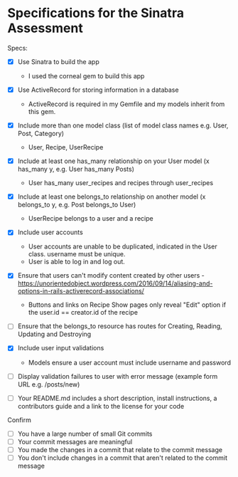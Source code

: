 # Specifications for the Sinatra Assessment

Specs:
- [x] Use Sinatra to build the app
  - I used the corneal gem to build this app
- [x] Use ActiveRecord for storing information in a database
  - ActiveRecord is required in my Gemfile and my models inherit from this gem.
- [x] Include more than one model class (list of model class names e.g. User, Post, Category)
  - User, Recipe, UserRecipe
- [x] Include at least one has_many relationship on your User model (x has_many y, e.g. User has_many Posts)
  - User has_many user_recipes and recipes through user_recipes
- [x] Include at least one belongs_to relationship on another model (x belongs_to y, e.g. Post belongs_to User)
  - UserRecipe belongs to a user and a recipe

- [x] Include user accounts
  - User accounts are unable to be duplicated, indicated in the User class. username must be unique.
  - User is able to log in and log out.
- [x] Ensure that users can't modify content created by other users
  -https://unorientedobject.wordpress.com/2016/09/14/aliasing-and-options-in-rails-activerecord-associations/
  - Buttons and links on Recipe Show pages only reveal "Edit" option if the user.id == creator.id of the recipe

- [ ] Ensure that the belongs_to resource has routes for Creating, Reading, Updating and Destroying
  


- [x] Include user input validations
  - Models ensure a user account must include username and password

- [ ] Display validation failures to user with error message (example form URL e.g. /posts/new)


- [ ] Your README.md includes a short description, install instructions, a contributors guide and a link to the license for your code

Confirm
- [ ] You have a large number of small Git commits
- [ ] Your commit messages are meaningful
- [ ] You made the changes in a commit that relate to the commit message
- [ ] You don't include changes in a commit that aren't related to the commit message
